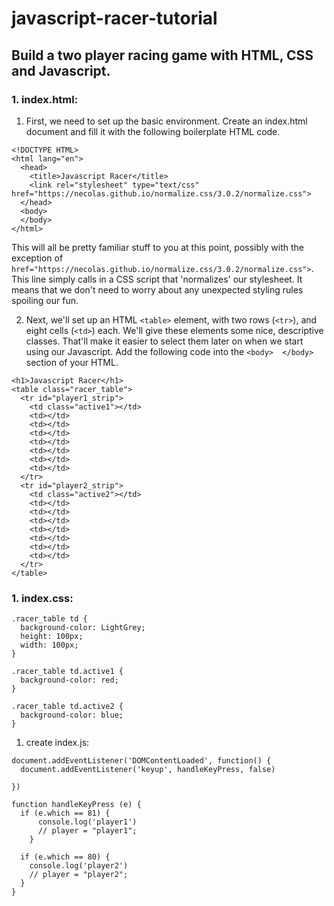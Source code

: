 # javascript-racer-tutorial
## Build a two player racing game with HTML, CSS and Javascript.

### 1. index.html:
1. First, we need to set up the basic environment. Create an index.html document and fill it with the following boilerplate HTML code.
```
<!DOCTYPE HTML>
<html lang="en">
  <head>
    <title>Javascript Racer</title>
    <link rel="stylesheet" type="text/css" href="https://necolas.github.io/normalize.css/3.0.2/normalize.css">
  </head>
  <body>
  </body>
</html>
```
This will all be pretty familiar stuff to you at this point, possibly with the exception of `href="https://necolas.github.io/normalize.css/3.0.2/normalize.css">`.
 This line simply calls in a CSS script that 'normalizes' our stylesheet. It means that we don't need to worry about any unexpected styling rules spoiling our fun.

 2. Next, we'll set up an HTML `<table>` element, with two rows (`<tr>`), and eight cells (`<td>`) each. We'll give these elements some nice, descriptive classes. That'll make it easier to select them later on when we start using our Javascript. Add the following code into the `<body>  </body>` section of your HTML.
 ```
 <h1>Javascript Racer</h1>
 <table class="racer_table">
   <tr id="player1_strip">
     <td class="active1"></td>
     <td></td>
     <td></td>
     <td></td>
     <td></td>
     <td></td>
     <td></td>
     <td></td>
   </tr>
   <tr id="player2_strip">
     <td class="active2"></td>
     <td></td>
     <td></td>
     <td></td>
     <td></td>
     <td></td>
     <td></td>
     <td></td>
   </tr>
 </table>
 ```


### 1. index.css:
```
.racer_table td {
  background-color: LightGrey;
  height: 100px;
  width: 100px;
}

.racer_table td.active1 {
  background-color: red;
}

.racer_table td.active2 {
  background-color: blue;
}
```

1. create index.js:
```
document.addEventListener('DOMContentLoaded', function() {
  document.addEventListener('keyup', handleKeyPress, false)

})

function handleKeyPress (e) {
  if (e.which == 81) {
      console.log('player1')
      // player = "player1";
    }

  if (e.which == 80) {
    console.log('player2')
    // player = "player2";
  }
}

  ```
